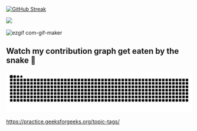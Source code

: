 
[![GitHub Streak](https://github-readme-streak-stats.herokuapp.com?user=thathoichoigirl&theme=radical&date_format=M%20j%5B%2C%20Y%5D)](https://git.io/streak-stats)

<a href="https://wakatime.com"><img src="https://wakatime.com/share/@3516f9eb-5475-43ff-85a4-193d68e61e24/ab6a4d11-ebec-4c7b-b8e6-655b26270f44.png" height="365" /></a>

![ezgif com-gif-maker](https://user-images.githubusercontent.com/91699007/150616708-92e0953c-e775-468d-bd0e-b745afe1222f.gif)

## **Watch my contribution graph get eaten by the snake 🐍**
![snake gif](https://github.com/thathoichoigirl/thathoichoigirl/blob/output/github-contribution-grid-snake.svg)

https://practice.geeksforgeeks.org/topic-tags/
